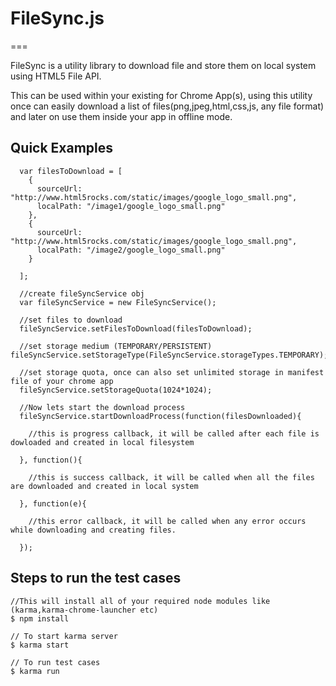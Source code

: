 # FileSync.js
===

FileSync is a utility library to download file and store them on local system using HTML5 File API. 

This can be used within your existing for Chrome App(s), using this utility once can easily download a list of files(png,jpeg,html,css,js, any file format) and later on use them inside your app in offline mode.



## Quick Examples


```
  var filesToDownload = [
    {
      sourceUrl: "http://www.html5rocks.com/static/images/google_logo_small.png",
      localPath: "/image1/google_logo_small.png"
    },
    {
      sourceUrl: "http://www.html5rocks.com/static/images/google_logo_small.png",
      localPath: "/image2/google_logo_small.png"
    }

  ];
  
  //create fileSyncService obj
  var fileSyncService = new FileSyncService();
  
  //set files to download
  fileSyncService.setFilesToDownload(filesToDownload);
  
  //set storage medium (TEMPORARY/PERSISTENT)  fileSyncService.setStorageType(FileSyncService.storageTypes.TEMPORARY);
  
  //set storage quota, once can also set unlimited storage in manifest file of your chrome app
  fileSyncService.setStorageQuota(1024*1024);
  
  //Now lets start the download process
  fileSyncService.startDownloadProcess(function(filesDownloaded){
  	
  	//this is progress callback, it will be called after each file is dowloaded and created in local filesystem
  	
  }, function(){
  
  	//this is success callback, it will be called when all the files are downloaded and created in local system  
  	
  }, function(e){
  
  	//this error callback, it will be called when any error occurs while downloading and creating files.
  	
  });
```



## Steps to run the test cases

```
//This will install all of your required node modules like (karma,karma-chrome-launcher etc)
$ npm install

// To start karma server
$ karma start

// To run test cases
$ karma run
```
